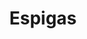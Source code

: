 ---
title: Espigas
date: 
draft: false

# descripcion
description : Espigas

materials: Plata 925

color: Plateado

dimensions: 2cm

code: 01-03-0156

type: "Aros"

categories: []

price: $2.040,00

# Images
# first image will be shown in the product page
images:
  # - image: "images/path_to_image"
  # La ubicacion de las imagenes es imagenes/Aros/Aros.Microcubic/01-03-0156-espigas
  - image: "./images/aros/microcubic/01-03-0156-espigas_a.jpeg"
  - image: "./images/aros/microcubic/01-03-0156-espigas_b.jpeg"
---